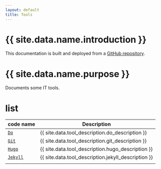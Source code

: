 ```yaml
---
layout: default
title: Tools
---
```


[//]: #(Reference)
[repo_source]: https://github.com/abelgacem/project
[tool_git]:    ./list/git/README
[tool_hugo]:   ./list/hugo/README
[tool_jekyll]: ./list/jekyll/README


# {{ site.data.name.introduction }}
This documentation is built and deployed from a [GitHub repository][repo_source].

# {{ site.data.name.purpose }}
Documents some IT tools.

# list

|code name|Description|
|-|-|
|[`Do`][tool_git]|{{ site.data.tool_description.do_description }}|
|[`Git`][tool_git]|{{ site.data.tool_description.git_description }}|
|[`Hugo`][tool_hugo]|{{ site.data.tool_description.hugo_description }}|
|[`Jekyll`][tool_jekyll]|{{ site.data.tool_description.jekyll_description }}|
||||

<br>

